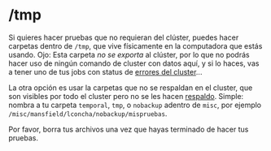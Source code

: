/tmp
====

Si quieres hacer pruebas que no requieran del clúster, puedes hacer carpetas dentro de  `/tmp`, que vive físicamente en la computadora que estás usando. Ojo: Esta carpeta *no se exporta* al clúster, por lo que no podrás hacer uso de ningún comando de cluster con datos aquí, y si lo haces, vas a tener uno de tus jobs con status de [errores del cluster](./Cluster:-Errores-del-cluster)...

La otra opción es usar la carpetas que no se respaldan en el cluster, que son visibles por todo el cluster pero no se les hacen [respaldo](./Cluster:-Respaldo-de-datos). Simple: nombra a tu carpeta `temporal`, `tmp`, o `nobackup` adentro de `misc`, por ejemplo `/misc/mansfield/lconcha/nobackup/mispruebas`.

Por favor, borra tus archivos una vez que hayas terminado de hacer tus pruebas.
